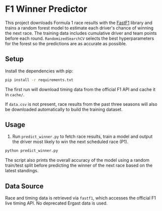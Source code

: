 # F1 Winner Predictor

This project downloads Formula 1 race results with the
[FastF1](https://github.com/theOehrly/Fast-F1) library and trains a random
forest model to estimate each driver's chance of winning the next race. The
training data includes cumulative driver and team points before each round.
`RandomizedSearchCV` selects the best hyperparameters for the forest so the
predictions are as accurate as possible.

## Setup

Install the dependencies with pip:

```bash
pip install -r requirements.txt
```

The first run will download timing data from the official F1 API and cache it in
`cache/`.

If `data.csv` is not present, race results from the past three seasons will also
be downloaded automatically to build the training dataset.

## Usage

1. Run `predict_winner.py` to fetch race results, train a model and output the
   driver most likely to win the next scheduled race (P1).

```bash
python predict_winner.py
```

The script also prints the overall accuracy of the model using a random
train/test split before predicting the winner of the next race based on the
latest standings.

## Data Source

Race and timing data is retrieved via `fastf1`, which accesses the official F1
live timing API. No deprecated Ergast data is used.
